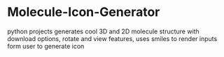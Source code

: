 # Molecule-Icon-Generator
python projects generates cool 3D and 2D molecule structure with download options, rotate and view features, uses smiles to render inputs form user to generate icon
